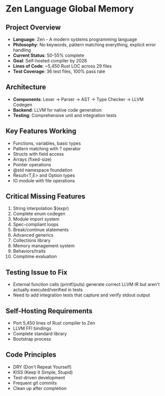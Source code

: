 # Zen Language Global Memory

## Project Overview
- **Language**: Zen - A modern systems programming language
- **Philosophy**: No keywords, pattern matching everything, explicit error handling
- **Current Status**: 50-55% complete
- **Goal**: Self-hosted compiler by 2026
- **Lines of Code**: ~5,450 Rust LOC across 29 files
- **Test Coverage**: 36 test files, 100% pass rate

## Architecture
- **Components**: Lexer → Parser → AST → Type Checker → LLVM Codegen
- **Backend**: LLVM for native code generation
- **Testing**: Comprehensive unit and integration tests

## Key Features Working
- Functions, variables, basic types
- Pattern matching with ? operator
- Structs with field access
- Arrays (fixed-size)
- Pointer operations
- @std namespace foundation
- Result<T,E> and Option<T> types
- IO module with file operations

## Critical Missing Features
1. String interpolation $(expr)
2. Complete enum codegen
3. Module import system
4. Spec-compliant loops
5. Break/continue statements
6. Advanced generics
7. Collections library
8. Memory management system
9. Behaviors/traits
10. Comptime evaluation

## Testing Issue to Fix
- External function calls (printf/puts) generate correct LLVM IR but aren't actually executed/verified in tests
- Need to add integration tests that capture and verify stdout output

## Self-Hosting Requirements
- Port 5,450 lines of Rust compiler to Zen
- LLVM FFI bindings
- Complete standard library
- Bootstrap process

## Code Principles
- DRY (Don't Repeat Yourself)
- KISS (Keep It Simple, Stupid)
- Test-driven development
- Frequent git commits
- Clean up after completion